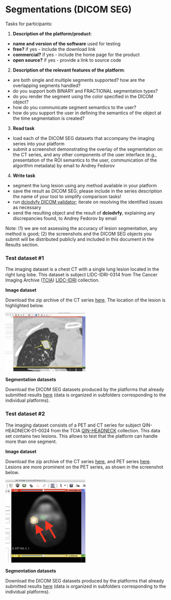 # Segmentations (DICOM SEG)



Tasks for participants:

1. **Description of the platform/product**:
 * **name and version of the software** used for testing
 * **free?** if yes - include the download link
 * **commercial?** if yes - include the home page for the product
 * **open source?** if yes - provide a link to source code

2. **Description of the relevant features of the platform**: 
 * are both single and multiple segments supported? how are the overlapping segments handled? 
 * do you support both BINARY and FRACTIONAL segmentation types? 
 * do you render the segment using the color specified in the DICOM object? 
 * how do you communicate segment semantics to the user? 
 * how do you support the user in defining the semantics of the object at the time segmentation is created?

3. **Read task** 
 * load each of the DICOM SEG datasets that accompany the imaging series into your platform
 * submit a screenshot demonstrating the overlay of the segmentation on the CT series, and any other components of the user interface (e.g., presentation of the ROI semantics to the user, communication of the algorithm metadata) by email to Andrey Fedorov

4. **Write task**
 * segment the lung lesion using any method available in your platform
 * save the result as DICOM SEG; please include in the series description the name of your tool to simplify comparison tasks!
 * run [dciodvfy DICOM validator](http://www.dclunie.com/dicom3tools/dciodvfy.html); iterate on resolving the identified issues as necessary
 * send the resulting object and the result of **dciodvfy**, explaining any discrepancies found, to Andrey Fedorov by email
 
Note: (1) we are not assessing the accuracy of lesion segmentation, any method is  good; (2) the screenshots and the DICOM SEG objects you submit will be distributed publicly and included in this document in the Results section.

### Test dataset #1

The imaging dataset is a chest CT with a single lung lesion located in the right lung lobe. This dataset is subject LIDC-IDRI-0314 from The Cancer Imaging Archive ([TCIA](http://www.cancerimagingarchive.net/)) [LIDC-IDRI](https://wiki.cancerimagingarchive.net/display/Public/LIDC-IDRI) collection.

**Image dataset**

Download the zip archive of the CT series [here](http://slicer.kitware.com/midas3/download/item/245513/LIDC-IDRI-0314-CT.zip). The location of the lesion is highlighted below.

<img src="../images/LIDC-IDRI-0314_screenshot.png" width="250">

**Segmentation datasets**

Download the DICOM SEG datasets produced by the platforms that already submitted results [here](http://slicer.kitware.com/midas3/folder/3774) (data is organized in subfolders corresponding to the individual platforms).


### Test dataset #2

The imaging dataset consists of a PET and CT series for subject QIN-HEADNECK-01-0024 from the TCIA [QIN-HEADNECK](https://wiki.cancerimagingarchive.net/display/Public/QIN-HEADNECK) collection. This data set contains two lesions. This allows to test that the platform can handle more than one segment.

**Image dataset**

Download the zip archive of the CT series [here](http://slicer.kitware.com/midas3/download/item/245508/QIN-HEADNECK-01-0024-CT.zip), and PET series [here](http://slicer.kitware.com/midas3/download/item/245509/QIN-HEADNECK-01-0024-PET.zip). Lesions are more prominent on the PET series, as shown in the screenshot below.

<img src="../images/QIN-HEADNECK-01-0024_screenshot.png" width="250">

**Segmentation datasets**

Download the DICOM SEG datasets produced by the platforms that already submitted results [here](http://slicer.kitware.com/midas3/folder/3786) (data is organized in subfolders corresponding to the individual platforms).